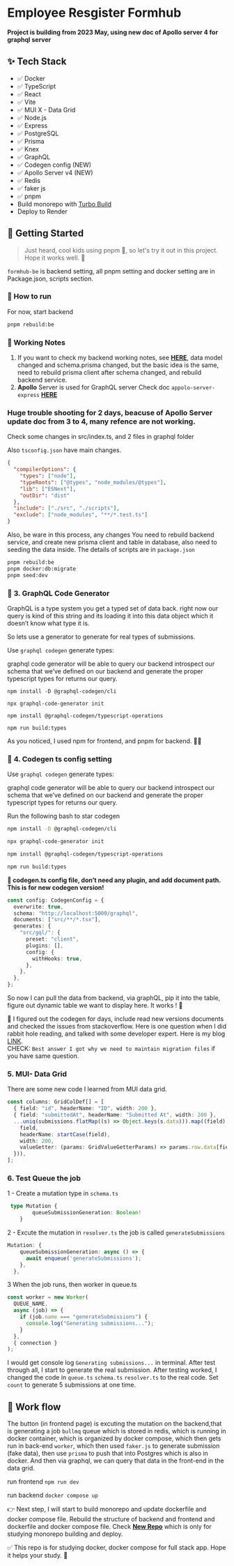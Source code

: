 # Employee Resgister Formhub

**Project is building from 2023 May, using new doc of Apollo server 4 for graphql server**

## ✨ Tech Stack

- ✅ Docker
- ✅ TypeScript
- ✅ React
- ✅ Vite
- ✅ MUI X - Data Grid
- ✅ Node.js
- ✅ Express
- ✅ PostgreSQL
- ✅ Prisma
- ✅ Knex
- ✅ GraphQL
- ✅ Codegen config (NEW)
- ✅ Apollo Server v4 (NEW)
- ✅ Redis
- ✅ faker js
- ✅ pnpm
- Build monorepo with [Turbo Build](https://turbo.build/)
- Deploy to Render

## 🎃 Getting Started

> Just heard, cool kids using pnpm 👦, so let's try it out in this project. Hope it works well. 🤞

`formhub-be` is backend setting, all pnpm setting and docker setting are in Package.json, scripts section.

### 🚀 How to run

For now, start backend

```bash
pnpm rebuild:be
```

### 📝 Working Notes

1. If you want to check my backend working notes, see [**HERE**](https://github.com/yanliu1111/docker-types-node-postgres-app), data model changed and schema.prisma changed, but the basic idea is the same, need to rebuild prisma client after schema changed, and rebuild backend service.
2. **Apollo** Server is used for GraphQL server
   Check doc `appolo-server-express` [**HERE**](https://www.apollographql.com/docs/apollo-server/migration/#migrate-from-apollo-server-express)

### Huge trouble shooting for 2 days, beacuse of Apollo Server update doc from 3 to 4, many refence are not working.

Check some changes in src/index.ts, and 2 files in graphql folder

Also `tsconfig.json` have main changes.

```json
{
  "compilerOptions": {
    "types": ["node"],
    "typeRoots": ["@types", "node_modules/@types"],
    "lib": ["ESNext"],
    "outDir": "dist"
  },
  "include": ["./src", "./scripts"],
  "exclude": ["node_modules", "**/*.test.ts"]
}
```

Also, be ware in this process, any changes
You need to rebuild backend service, and create new prisma client and table in database, also need to seeding the data inside.
The details of scripts are in `package.json`

```bash
pnpm rebuild:be
pnpm docker:db:migrate
pnpm seed:dev
```

### 🔔 **3. GraphQL Code Generator**

GraphQL is a type system you get a typed set of data back. right now our query is kind of this string and its loading it into this data object which it doesn’t know what type it is.

So lets use a generator to generate for real types of submissions.

Use `graphql codegen` generate types:

graphql code generator will be able to query our backend introspect our schema that we’ve defined on our backend and generate the proper typescript types for returns our query.

`npm install -D @graphql-codegen/cli`

`npx graphql-code-generator init`

`npm install @graphql-codegen/typescript-operations`

`npm run build:types`

As you noticed, I used npm for frontend, and pnpm for backend. 🤷‍♀️

### 🔔 **4. Codegen ts config setting**

Use `graphql codegen` generate types:

graphql code generator will be able to query our backend introspect our schema that we’ve defined on our backend and generate the proper typescript types for returns our query.

Run the following bash to star codegen

```Bash
npm install -D @graphql-codegen/cli

npx graphql-code-generator init

npm install @graphql-codegen/typescript-operations

npm run build:types
```

**📘 codegen.ts config file, don’t need any plugin, and add document path. This is for new codegen version!**

```ts
const config: CodegenConfig = {
  overwrite: true,
  schema: "http://localhost:5000/graphql",
  documents: ["src/**/*.tsx"],
  generates: {
    "src/gql/": {
      preset: "client",
      plugins: [],
      config: {
        withHooks: true,
      },
    },
  },
};
```

So now I can pull the data from backend, via graphQL, pip it into the table, figure out dynamic table we want to display here. It works ! 🎉

📘 I figured out the codegen for days, include read new versions documents and checked the issues from stackoverflow. Here is one question when I did rabbit hole reading, and talked with some developer expert. Here is my blog [LINK](https://www.yancodeblog.codes/).<br > CHECK: `Best answer I got why we need to maintain migration files` if you have same question.

### 5. MUI- Data Grid

There are some new code I learned from MUI data grid.

```ts
const columns: GridColDef[] = [
  { field: "id", headerName: "ID", width: 200 },
  { field: "submittedAt", headerName: "Submitted At", width: 200 },
  ...uniq(submissions.flatMap((s) => Object.keys(s.data))).map((field) => ({
    field,
    headerName: startCase(field),
    width: 200,
    valueGetter: (params: GridValueGetterParams) => params.row.data[field],
  })),
];
```

### 6. Test Queue the job

1 - Create a mutation type in `schema.ts`

```ts
 type Mutation {
        queueSubmissionGeneration: Boolean!
    }
```

2 - Excute the mutation in `resolver.ts`
the job is called `generateSubmissions`

```ts
Mutation: {
    queueSubmissionGeneration: async () => {
      await enqueue('generateSubmissions');
    },
  },
```

3 When the job runs, then worker in queue.ts

```ts
const worker = new Worker(
  QUEUE_NAME,
  async (job) => {
    if (job.name === "generateSubmissions") {
      console.log("Generating submissions...");
    }
  },
  { connection }
);
```

I would get console log `Generating submissions...` in terminal. After test through all, I start to generate the real submission. After testing worked, I changed the code in `queue.ts` `schema.ts` `resolver.ts` to the real code. Set `count` to generate 5 submissions at one time.

## 📝 Work flow

The button (in frontend page) is excuting the mutation on the backend,that is generating a job `bullmq` queue which is stored in redis, which is running in docker container, which is organized by docker compose, which then gets run in back-end `worker`, which then used `faker.js` to generate submission (fake data), then use `prisma` to push that into Postgres which is also in docker. And then via graphql, we can query that data in the front-end in the data grid.

run frontend `npm run dev`

run backend `docker compose up`

👉 Next step, I will start to build monorepo and update dockerfile and docker compose file. Rebuild the structure of backend and frontend and dockerfile and docker compose file. Check [**New Repo**](https://github.com/yanliu1111/monorepo-docker-fullstack-app) which is only for studying monorepo building and deploy.

✅ This repo is for studying docker, docker compose for full stack app. Hope it helps your study. 🤞
